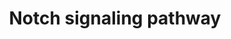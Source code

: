 ---
annotations:
- type: Pathway Ontology
  value: Notch signaling pathway
authors:
- MaintBot
- Thomas
- Ddigles
- Eweitz
description: 'The Notch signaling pathway is an evolutionarily conserved, intercellular
  signaling mechanism essential for proper embryonic development in all metazoan organisms
  in the Animal kingdom. The Notch proteins (Notch1-Notch4 in vertebrates) are single-pass
  receptors that are activated by the Delta (or Delta-like) and Jagged/Serrate families
  of membrane-bound ligands. They are transported to the plasma membrane as cleaved,
  but otherwise intact polypeptides. Interaction with ligand leads to two additional
  proteolytic cleavages that liberate the Notch intracellular domain (NICD) from the
  plasma membrane. The NICD translocates to the nucleus, where it forms a complex
  with the DNA binding protein CSL, displacing a histone deacetylase (HDAc)-co-repressor
  (CoR) complex from CSL. Components of an activation complex, such as MAML1 and histone
  acetyltransferases (HATs), are recruited to the NICD-CSL complex, leading to the
  transcriptional activation of Notch target genes.  Source: [http://www.genome.jp/kegg-bin/show_pathway?org_name=map&mapno=04330&show_description=show
  KEGG]  Adapted from KEGG: http://www.genome.jp/kegg-bin/show_pathway?org_name=dre&mapno=04330'
last-edited: 2021-05-23
organisms:
- Danio rerio
redirect_from:
- /index.php/Pathway:WP1357
- /instance/WP1357
schema-jsonld:
- '@context': https://schema.org/
  '@id': https://wikipathways.github.io/pathways/WP1357.html
  '@type': Dataset
  creator:
    '@type': Organization
    name: WikiPathways
  description: 'The Notch signaling pathway is an evolutionarily conserved, intercellular
    signaling mechanism essential for proper embryonic development in all metazoan
    organisms in the Animal kingdom. The Notch proteins (Notch1-Notch4 in vertebrates)
    are single-pass receptors that are activated by the Delta (or Delta-like) and
    Jagged/Serrate families of membrane-bound ligands. They are transported to the
    plasma membrane as cleaved, but otherwise intact polypeptides. Interaction with
    ligand leads to two additional proteolytic cleavages that liberate the Notch intracellular
    domain (NICD) from the plasma membrane. The NICD translocates to the nucleus,
    where it forms a complex with the DNA binding protein CSL, displacing a histone
    deacetylase (HDAc)-co-repressor (CoR) complex from CSL. Components of an activation
    complex, such as MAML1 and histone acetyltransferases (HATs), are recruited to
    the NICD-CSL complex, leading to the transcriptional activation of Notch target
    genes.  Source: [http://www.genome.jp/kegg-bin/show_pathway?org_name=map&mapno=04330&show_description=show
    KEGG]  Adapted from KEGG: http://www.genome.jp/kegg-bin/show_pathway?org_name=dre&mapno=04330'
  keywords:
  - B8JI71_DANRE
  - wu:fc10f03
  - HDAC2
  - B8A4R6_DANRE
  - JAG1
  - numb
  - rfng
  - zgc:136929
  - ctbp2
  - TNF
  - MAML1
  - kat2b
  - kat2a
  - lfng
  - ncor2
  - her6
  - DLL3
  - JAG2
  - '&amp;amp;amp;#xD;'
  - LOC100148345
  - CREBBP
  - DLL1
  - mfng
  - dll4
  - ADAM17
  - LOC571888
  - SKIP
  - NOTCH1
  - DTX4
  - APH1A
  - PTCRA
  - NCSTN
  - dvl2
  - LOC100148437
  - zgc:66440
  - notch2
  - psen1
  - psen2
  - hdac1
  - LOC568641
  - DVL1
  - HES5
  - DVL3
  - numbl
  - rbpjb
  - aph1b
  - zgc:194800
  license: CC0
  name: Notch signaling pathway
seo: CreativeWork
title: Notch signaling pathway
wpid: WP1357
---